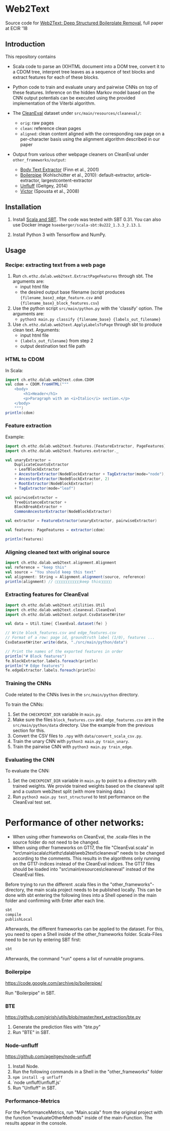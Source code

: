 # Web2Text

Source code for [Web2Text: Deep Structured Boilerplate Removal](https://arxiv.org/abs/1801.02607), full paper at ECIR '18 

## Introduction

This repository contains 

* Scala code to parse an (X)HTML document into a DOM tree, convert it to a CDOM tree, interpret tree leaves as a sequence of text blocks and extract features for each of these blocks. 

* Python code to train and evaluate unary and pairwise CNNs on top of these features. Inference on the hidden Markov model based on the CNN output potentials can be executed using the provided implementation of the Viterbi algorithm.

* The [CleanEval](https://cleaneval.sigwac.org.uk) dataset under `src/main/resources/cleaneval/`:
    - `orig`: raw pages
    - `clean`: reference clean pages
    - `aligned`: clean content aligned with the corresponding raw page on a per-character basis using the alignment algorithm described in our paper

* Output from various other webpage cleaners on CleanEval under `other_frameworks/output`:
    - [Body Text Extractor](https://www.researchgate.net/publication/2376126_Fact_or_fiction_Content_classification_for_digital_libraries) (Finn et al., 2001)
    - [Boilerpipe](https://github.com/janih/boilerpipe) (Kohlschütter et al., 2010): default-extractor, article-extractor, largestcontent-extractor
    - [Unfluff](https://github.com/ageitgey/node-unfluff) (Geitgey, 2014)
    - [Victor](https://pdfs.semanticscholar.org/5462/d15610592394a5cd305d44003cc89630f990.pdf) (Spousta et al., 2008)



## Installation

1. Install [Scala and SBT](http://www.scala-sbt.org/download.html). The code was tested with SBT 0.31. You can also use Docker image `hseeberger/scala-sbt:8u222_1.3.3_2.13.1`.

2. Install Python 3 with Tensorflow and NumPy.


## Usage

### Recipe: extracting text from a web page

1. Run `ch.ethz.dalab.web2text.ExtractPageFeatures` through sbt. The arguments are:
    * input html file
    * the desired output base filename (script produces `{filename_base}_edge_feature.csv` and `{filename_base}_block_features.csv`)
2. Use the python script `src/main/python.py` with the 'classify' option. The arguments are:
    * `python3 main.py classify {filename_base} {labels_out_filename}`
2. Use `ch.ethz.dalab.web2text.ApplyLabelsToPage` through sbt to produce clean text. Arguments:
    * input html file
    * `{labels_out_filename}` from step 2
    * output destination text file path


### HTML to CDOM

In Scala:

```scala
import ch.ethz.dalab.web2text.cdom.CDOM
val cdom = CDOM.fromHTML("""
    <body>
        <h1>Header</h1>
        <p>Paragraph with an <i>Italic</i> section.</p>
    </body>
    """)
println(cdom)
```

### Feature extraction

Example:
```scala
import ch.ethz.dalab.web2text.features.{FeatureExtractor, PageFeatures}
import ch.ethz.dalab.web2text.features.extractor._

val unaryExtractor = 
    DuplicateCountsExtractor
    + LeafBlockExtractor
    + AncestorExtractor(NodeBlockExtractor + TagExtractor(mode="node"), 1)
    + AncestorExtractor(NodeBlockExtractor, 2)
    + RootExtractor(NodeBlockExtractor)
    + TagExtractor(mode="leaf")

val pairwiseExtractor = 
    TreeDistanceExtractor + 
    BlockBreakExtractor + 
    CommonAncestorExtractor(NodeBlockExtractor)

val extractor = FeatureExtractor(unaryExtractor, pairwiseExtractor)

val features: PageFeatures = extractor(cdom)

println(features)
```

### Aligning cleaned text with original source

```scala
import ch.ethz.dalab.web2text.alignment.Alignment
val reference = "keep this"
val source = "You should keep this text"
val alignment: String = Alignment.alignment(source, reference) 
println(alignment) // □□□□□□□□□□□keep this□□□□□
```
### Extracting features for CleanEval

```scala
import ch.ethz.dalab.web2text.utilities.Util
import ch.ethz.dalab.web2text.cleaneval.CleanEval
import ch.ethz.dalab.web2text.output.CsvDatasetWriter

val data = Util.time{ CleanEval.dataset(fe) }

// Write block_features.csv and edge_features.csv
// Format of a row: page id, groundtruth label (1/0), features ...
CsvDatasetWriter.write(data, "./src/main/python/data")

// Print the names of the exported features in order
println("# Block features")
fe.blockExtractor.labels.foreach(println)
println("# Edge features")
fe.edgeExtractor.labels.foreach(println)
```

### Training the CNNs

Code related to the CNNs lives in the `src/main/python` directory. 

To train the CNNs:

1. Set the `CHECKPOINT_DIR` variable in `main.py`.
2. Make sure the files `block_features.csv` and `edge_features.csv` are in the `src/main/python/data` directory. Use the example from the previous section for this.
3. Convert the CSV files to `.npy` with `data/convert_scala_csv.py`.
3. Train the unary CNN with `python3 main.py train_unary`.
4. Train the pairwise CNN with `python3 main.py train_edge`.

### Evaluating the CNN

To evaluate the CNN:

1. Set the `CHECKPOINT_DIR` variable in `main.py` to point to a directory with trained weights. We provide trained weights based on the cleaneval split and a custom web2text split (with more training data.)
2. Run `python3 main.py test_structured` to test performance on the CleanEval test set.


# Performance of other networks:

* When using other frameworks on CleanEval, the .scala-files in the source folder do not need to be changed.
* When using other frameworks on GT17, the file "CleanEval.scala" in "src\main\scala\ch\ethz\dalab\web2text\cleaneval" needs to be changed according to the comments. 
This results in the algorithms only running on the GT17-indices instead of the CleanEval indices.
The GT17 files should be loaded into "src\main\resources\cleaneval" instead of the CleanEval files.


Before trying to run the different .scala files in the "other_frameworks"-directory, the main scala project needs to be published locally. This can be done with sbt entering the following lines into a Shell opened in the main folder and confirming with Enter after each line.
```scala
sbt
compile
publishLocal
```

Afterwards, the different frameworks can be applied to the dataset. For this, you need to open a Shell inside of the other_frameworks folder. Scala-Files need to be run by entering SBT first:
```scala
sbt 
```
Afterwards, the command "run" opens a list of runnable programs.

### Boilerpipe
https://code.google.com/archive/p/boilerpipe/

Run "Boilerpipe" in SBT.


### BTE
https://github.com/girish/utils/blob/master/text_extraction/bte.py

1. Generate the prediction files with "bte.py"
2. Run "BTE" in SBT.


### Node-unfluff
https://github.com/ageitgey/node-unfluff

1. Install Node.
2. Run the following commands in a Shell in the "other_frameworks" folder
3. `npm install -g unfluff`
4. `node unfluff/unfluff.js'
5. Run "Unfluff" in SBT.

### Performance-Metrics

For the PerformanceMetrics, run "Main.scala" from the original project with the function "evaluateOtherMethods" inside of the main-Function. The results appear in the console.
